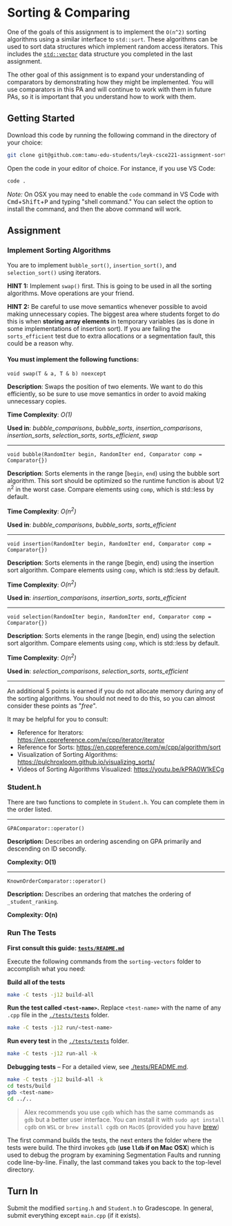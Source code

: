 # Sorting & Comparing

One of the goals of this assignment is to implement the `O(n^2)` sorting algorithms using a similar interface to `std::sort`. These algorithms can be used to sort data structures which implement random access iterators. This includes the [`std::vector`](https://en.cppreference.com/w/cpp/container/vector) data structure you completed in the last assignment.

The other goal of this assignment is to expand your understanding of comparators by demonstrating how they might be implemented. You will use comparators in this PA and will continue to work with them in future PAs, so it is important that you understand how to work with them.

## Getting Started
Download this code by running the following command in the directory of your choice:
```sh
git clone git@github.com:tamu-edu-students/leyk-csce221-assignment-sorting.git && cd leyk-csce221-assignment-sorting
```

Open the code in your editor of choice. For instance, if you use VS Code:
```sh
code .
```
*Note:* On OSX you may need to enable the `code` command in VS Code with <kbd>Cmd</kbd>+<kbd>Shift</kbd>+<kbd>P</kbd> and typing "shell command." You can select the option to install the command, and then the above command will work.

## Assignment
### Implement Sorting Algorithms
You are to implement `bubble_sort()`, `insertion_sort()`, and `selection_sort()` using iterators. 

**HINT 1:** Implement `swap()` first. This is going to be used in all the sorting algorithms. Move operations are your friend.

**HINT 2:** Be careful to use move semantics whenever possible to avoid making unnecessary copies. The biggest area where students forget to do this is when **storing array elements** in temporary variables (as is done in some implementations of insertion sort). If you are failing the `sorts_efficient` test due to extra allocations or a segmentation fault, this could be a reason why.

#### You must implement the following functions:

`void swap(T & a, T & b) noexcept`

**Description**: Swaps the position of two elements. We want to do this efficiently, so be sure to use move semantics in order to avoid making unnecessary copies.

**Time Complexity**: *O(1)*

**Used in**: *bubble_comparisons*, *bubble_sorts*, *insertion_comparisons*, *insertion_sorts*, *selection_sorts*, *sorts_efficient*, *swap*

----

`void bubble(RandomIter begin, RandomIter end, Comparator comp = Comparator{})`

**Description**: Sorts elements in the range \[`begin`, `end`) using the bubble sort algorithm. This sort should be optimized so the runtime function is about 1/2 n<sup>2</sup> in the worst case. Compare elements using `comp`, which is std::less by default.

**Time Complexity**: *O(n<sup>2</sup>)*

**Used in**: *bubble_comparisons*, *bubble_sorts*, *sorts_efficient*

----

`void insertion(RandomIter begin, RandomIter end, Comparator comp = Comparator{})`

**Description**: Sorts elements in the range \[begin, end) using the insertion sort algorithm. Compare elements using `comp`, which is std::less by default.

**Time Complexity**: *O(n<sup>2</sup>)*

**Used in**: *insertion_comparisons*, *insertion_sorts*, *sorts_efficient*

----

`void selection(RandomIter begin, RandomIter end, Comparator comp = Comparator{})`

**Description**: Sorts elements in the range \[begin, end) using the selection sort algorithm. Compare elements using `comp`, which is std::less by default.

**Time Complexity**: *O(n<sup>2</sup>)*

**Used in**: *selection_comparisons*, *selection_sorts*, *sorts_efficient*

----

An additional 5 points is earned if you do not allocate memory during any of the sorting algorithms. You should not need to do this, so you can almost consider these points as "*free*".

It may be helpful for you to consult:
- Reference for Iterators: https://en.cppreference.com/w/cpp/iterator/iterator
- Reference for Sorts: https://en.cppreference.com/w/cpp/algorithm/sort
- Visualization of Sorting Algorithms: https://pulchroxloom.github.io/visualizing_sorts/
- Videos of Sorting Algorithms Visualized: https://youtu.be/kPRA0W1kECg

### Student.h
There are two functions to complete in `Student.h`. You can complete them in the order listed.

----
`GPAComparator::operator()`

**Description:** Describes an ordering ascending on GPA primarily and descending on ID secondly.

**Complexity: O(1)**

----
`KnownOrderComparator::operator()`

**Description:** Describes an ordering that matches the ordering of `_student_ranking`.

**Complexity: O(n)**

### Run The Tests

**First consult this guide: [`tests/README.md`](./tests/README.md)**

Execute the following commands from the `sorting-vectors` folder to accomplish what you need:

**Build all of the tests**
```sh
make -C tests -j12 build-all
```

**Run the test called `<test-name>`.** Replace `<test-name>` with the name of any `.cpp` file in the [`./tests/tests`](./tests/tests) folder.
```sh
make -C tests -j12 run/<test-name>
```

**Run every test** in the [`./tests/tests`](./tests/tests) folder.
```sh
make -C tests -j12 run-all -k
```

**Debugging tests** &ndash; For a detailed view, see [./tests/README.md](./tests/README.md).
```sh
make -C tests -j12 build-all -k
cd tests/build
gdb <test-name>
cd ../..
```
> Alex recommends you use `cgdb` which has the same commands as `gdb` but a better user interface. You can install it with `sudo apt install cgdb` on `WSL` or `brew install cgdb` on `MacOS` (provided you have [brew](https://brew.sh))

The first command builds the tests, the next enters the folder where the tests were build. The third invokes `gdb` (**use `lldb` if on Mac OSX**) which is used to debug the program by examining Segmentation Faults and running code line-by-line. Finally, the last command takes you back to the top-level directory.

## Turn In
Submit the modified `sorting.h` and `Student.h` to Gradescope. In general, submit everything except `main.cpp` (if it exists).
